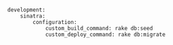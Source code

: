 <!-- layout:code post: sinatra-stacks_custom-commands -->

```

development:
    sinatra:
        configuration:
            custom_build_command: rake db:seed
            custom_deploy_command: rake db:migrate

```

